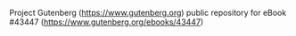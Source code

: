 Project Gutenberg (https://www.gutenberg.org) public repository for eBook #43447 (https://www.gutenberg.org/ebooks/43447)
